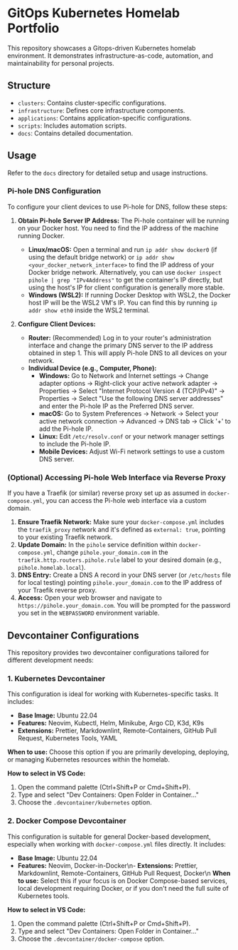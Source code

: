 # GitOps Kubernetes Homelab Portfolio

This repository showcases a Gitops-driven Kubernetes homelab environment. It demonstrates infrastructure-as-code, automation, and maintainability for personal projects.

## Structure

- `clusters`: Contains cluster-specific configurations.
- `infrastructure`: Defines core infrastructure components.
- `applications`: Contains application-specific configurations.
- `scripts`: Includes automation scripts.
- `docs`: Contains detailed documentation.

## Usage

Refer to the `docs` directory for detailed setup and usage instructions.

### Pi-hole DNS Configuration

To configure your client devices to use Pi-hole for DNS, follow these steps:

1.  **Obtain Pi-hole Server IP Address:** The Pi-hole container will be running on your Docker host. You need to find the IP address of the machine running Docker.
    *   **Linux/macOS:** Open a terminal and run `ip addr show docker0` (if using the default bridge network) or `ip addr show <your_docker_network_interface>` to find the IP address of your Docker bridge network. Alternatively, you can use `docker inspect pihole | grep "IPv4Address"` to get the container\'s IP directly, but using the host\'s IP for client configuration is generally more stable.
    *   **Windows (WSL2):** If running Docker Desktop with WSL2, the Docker host IP will be the WSL2 VM\'s IP. You can find this by running `ip addr show eth0` inside the WSL2 terminal.

2.  **Configure Client Devices:**
    *   **Router:** (Recommended) Log in to your router\'s administration interface and change the primary DNS server to the IP address obtained in step 1. This will apply Pi-hole DNS to all devices on your network.
    *   **Individual Device (e.g., Computer, Phone):**
        *   **Windows:** Go to Network and Internet settings -> Change adapter options -> Right-click your active network adapter -> Properties -> Select "Internet Protocol Version 4 (TCP/IPv4)" -> Properties -> Select "Use the following DNS server addresses" and enter the Pi-hole IP as the Preferred DNS server.
        *   **macOS:** Go to System Preferences -> Network -> Select your active network connection -> Advanced -> DNS tab -> Click \'+\' to add the Pi-hole IP.
        *   **Linux:** Edit `/etc/resolv.conf` or your network manager settings to include the Pi-hole IP.
        *   **Mobile Devices:** Adjust Wi-Fi network settings to use a custom DNS server.

### (Optional) Accessing Pi-hole Web Interface via Reverse Proxy

If you have a Traefik (or similar) reverse proxy set up as assumed in `docker-compose.yml`, you can access the Pi-hole web interface via a custom domain.

1.  **Ensure Traefik Network:** Make sure your `docker-compose.yml` includes the `traefik_proxy` network and it\'s defined as `external: true`, pointing to your existing Traefik network.
2.  **Update Domain:** In the `pihole` service definition within `docker-compose.yml`, change `pihole.your_domain.com` in the `traefik.http.routers.pihole.rule` label to your desired domain (e.g., `pihole.homelab.local`).
3.  **DNS Entry:** Create a DNS A record in your DNS server (or `/etc/hosts` file for local testing) pointing `pihole.your_domain.com` to the IP address of your Traefik reverse proxy.
4.  **Access:** Open your web browser and navigate to `https://pihole.your_domain.com`. You will be prompted for the password you set in the `WEBPASSWORD` environment variable.

## Devcontainer Configurations

This repository provides two devcontainer configurations tailored for different development needs:

### 1. Kubernetes Devcontainer

This configuration is ideal for working with Kubernetes-specific tasks. It includes:

- **Base Image:** Ubuntu 22.04
- **Features:** Neovim, Kubectl, Helm, Minikube, Argo CD, K3d, K9s
- **Extensions:** Prettier, Markdownlint, Remote-Containers, GitHub Pull Request, Kubernetes Tools, YAML

**When to use:** Choose this option if you are primarily developing, deploying, or managing Kubernetes resources within the homelab.

**How to select in VS Code:**
1. Open the command palette (Ctrl+Shift+P or Cmd+Shift+P).
2. Type and select "Dev Containers: Open Folder in Container..."
3. Choose the `.devcontainer/kubernetes` option.

### 2. Docker Compose Devcontainer

This configuration is suitable for general Docker-based development, especially when working with `docker-compose.yml` files directly. It includes:

- **Base Image:** Ubuntu 22.04
- **Features:** Neovim, Docker-in-Docker\n- **Extensions:** Prettier, Markdownlint, Remote-Containers, GitHub Pull Request, Docker\n
**When to use:** Select this if your focus is on Docker Compose-based services, local development requiring Docker, or if you don\'t need the full suite of Kubernetes tools.

**How to select in VS Code:**
1. Open the command palette (Ctrl+Shift+P or Cmd+Shift+P).
2. Type and select "Dev Containers: Open Folder in Container..."
3. Choose the `.devcontainer/docker-compose` option.
